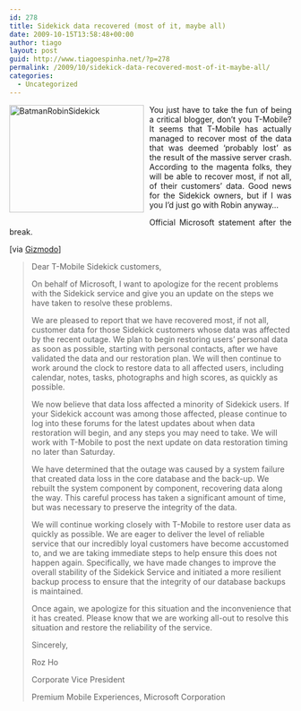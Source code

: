 ```yaml
---
id: 278
title: Sidekick data recovered (most of it, maybe all)
date: 2009-10-15T13:58:48+00:00
author: tiago
layout: post
guid: http://www.tiagoespinha.net/?p=278
permalink: /2009/10/sidekick-data-recovered-most-of-it-maybe-all/
categories:
  - Uncategorized
---
```

<p style="text-align: justify;">
  <a href="https://www.tiagoespinha.net/wp-content/uploads/2009/10/Batman-Robin-Photograph-C12150175.jpg" rel="lightbox[278]" title="BatmanRobinSidekick"><img class="alignnone size-full wp-image-279" style="border: 0pt none; float:left; padding-right:10px; padding-bottom:10px" title="BatmanRobinSidekick" src="https://www.tiagoespinha.net/wp-content/uploads/2009/10/Batman-Robin-Photograph-C12150175.jpg" alt="BatmanRobinSidekick" width="240" height="192" /></a>You just have to take the fun of being a critical blogger, don&#8217;t you T-Mobile? It seems that T-Mobile has actually managed to recover most of the data that was deemed &#8216;probably lost&#8217; as the result of the massive server crash. According to the magenta folks, they will be able to recover most, if not all, of their customers&#8217; data. Good news for the Sidekick owners, but if I was you I&#8217;d just go with Robin anyway&#8230;
</p>

<p style="text-align: justify;">
  Official Microsoft statement after the break.
</p>

[via <a href="http://gizmodo.com/5382208/most-if-not-all-sidekick-data-recovered" target="_blank">Gizmodo</a>]

<!--more-->

> Dear T-Mobile Sidekick customers,
> 
> On behalf of Microsoft, I want to apologize for the recent problems with the Sidekick service and give you an update on the steps we have taken to resolve these problems.
> 
> We are pleased to report that we have recovered most, if not all, customer data for those Sidekick customers whose data was affected by the recent outage. We plan to begin restoring users&#8217; personal data as soon as possible, starting with personal contacts, after we have validated the data and our restoration plan. We will then continue to work around the clock to restore data to all affected users, including calendar, notes, tasks, photographs and high scores, as quickly as possible.
> 
> We now believe that data loss affected a minority of Sidekick users. If your Sidekick account was among those affected, please continue to log into these forums for the latest updates about when data restoration will begin, and any steps you may need to take. We will work with T-Mobile to post the next update on data restoration timing no later than Saturday.
> 
> We have determined that the outage was caused by a system failure that created data loss in the core database and the back-up. We rebuilt the system component by component, recovering data along the way. This careful process has taken a significant amount of time, but was necessary to preserve the integrity of the data.
> 
> We will continue working closely with T-Mobile to restore user data as quickly as possible. We are eager to deliver the level of reliable service that our incredibly loyal customers have become accustomed to, and we are taking immediate steps to help ensure this does not happen again. Specifically, we have made changes to improve the overall stability of the Sidekick Service and initiated a more resilient backup process to ensure that the integrity of our database backups is maintained.
> 
> Once again, we apologize for this situation and the inconvenience that it has created. Please know that we are working all-out to resolve this situation and restore the reliability of the service.
> 
> Sincerely,
> 
> Roz Ho
> 
> Corporate Vice President
> 
> Premium Mobile Experiences, Microsoft Corporation